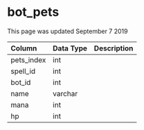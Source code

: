 # bot\_pets

This page was updated September 7 2019

| Column | Data Type | Description |
| :--- | :--- | :--- |
| pets\_index | int |  |
| spell\_id | int |  |
| bot\_id | int |  |
| name | varchar |  |
| mana | int |  |
| hp | int |  |

